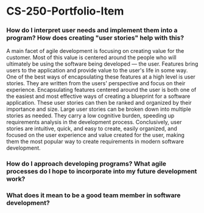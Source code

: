 # CS-250-Portfolio-Item

### How do I interpret user needs and implement them into a program? How does creating "user stories" help with this?
  A main facet of agile development is focusing on creating value for the customer. Most of this value is centered around the people who will ultimately be using the software being developed — the user. Features bring users to the application and provide value to the user's life in some way. One of the best ways of encapsulating these features at a high level is user stories. They are written from the users' perspective and focus on their experience. Encapsulating features centered around the user is both one of the easiest and most effective ways of creating a blueprint for a software application. These user stories can then be ranked and organized by their importance and size. Large user stories can be broken down into multiple stories as needed. They carry a low cognitive burden, speeding up requirements analysis in the development process. Conclusively, user stories are intuitive, quick, and easy to create, easily organized, and focused on the user experience and value created for the user, making them the most popular way to create requirements in modern software development. 
  
### How do I approach developing programs? What agile processes do I hope to incorporate into my future development work?

### What does it mean to be a good team member in software development?
